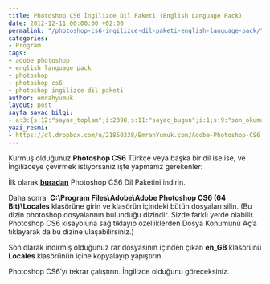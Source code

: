 ```yaml
---
title: Photoshop CS6 İngilizce Dil Paketi (English Language Pack)
date: 2012-12-11 00:00:00 +02:00
permalink: "/photoshop-cs6-ingilizce-dil-paketi-english-language-pack/"
categories:
- Program
tags:
- adobe photoshop
- english language pack
- photoshop
- photoshop cs6
- photoshop ingilizce dil paketi
author: emrahyumuk
layout: post
sayfa_sayac_bilgi:
- a:3:{s:12:"sayac_toplam";i:2398;s:11:"sayac_bugun";i:1;s:9:"son_okuma";i:1366291166;}
yazi_resmi:
- https://dl.dropbox.com/u/21850338/EmrahYumuk.com/Adobe-Photoshop-CS6.jpg
---
```


Kurmuş olduğunuz **Photoshop CS6** Türkçe veya başka bir dil ise ise, ve İngilizceye çevirmek istiyorsanız işte yapmanız gerekenler:

<!--more-->

İlk olarak **[buradan][1]** Photoshop CS6 Dil Paketini indirin.

Daha sonra  **C:\Program Files\Adobe\Adobe Photoshop CS6 (64 Bit)\Locales** klasörüne girin ve klasörün içindeki bütün dosyaları silin. (Bu dizin photoshop dosyalarının bulunduğu dizindir. Sizde farklı yerde olabilir. Photoshop CS6 kısayoluna sağ tıklayıp özelliklerden Dosya Konumunu Aç&#8217;a tıklayarak da bu dizine ulaşabilirsiniz.)

Son olarak indirmiş olduğunuz rar dosyasının içinden çıkan **en_GB** klasörünü **Locales** klasörünün içine kopyalayıp yapıştırın.

Photoshop CS6&#8242;yı tekrar çalıştırın. İngilizce olduğunu göreceksiniz.

 [1]: https://dl.dropbox.com/u/21850338/EmrahYumuk.com/_download/PhotoshopCS6_EnglishLanguagePack.rar